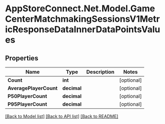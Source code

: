 # AppStoreConnect.Net.Model.GameCenterMatchmakingSessionsV1MetricResponseDataInnerDataPointsValues

## Properties

Name | Type | Description | Notes
------------ | ------------- | ------------- | -------------
**Count** | **int** |  | [optional] 
**AveragePlayerCount** | **decimal** |  | [optional] 
**P50PlayerCount** | **decimal** |  | [optional] 
**P95PlayerCount** | **decimal** |  | [optional] 

[[Back to Model list]](../README.md#documentation-for-models) [[Back to API list]](../README.md#documentation-for-api-endpoints) [[Back to README]](../README.md)

